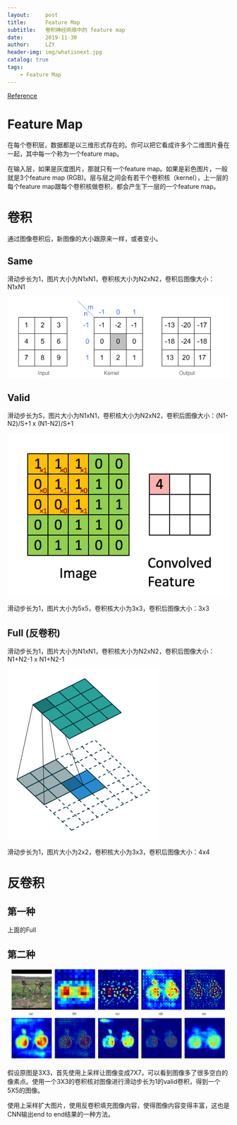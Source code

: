 ```yaml
---
layout:     post
title:      Feature Map
subtitle:   卷积神经网络中的 feature map
date:       2019-11-30
author:     LZY
header-img: img/whatisnext.jpg
catalog: true
tags:
    - Feature Map
---
```


[Reference]()

# Feature Map

在每个卷积层，数据都是以三维形式存在的。你可以把它看成许多个二维图片叠在一起，其中每一个称为一个feature map。
 
在输入层，如果是灰度图片，那就只有一个feature map。如果是彩色图片，一般就是3个feature map (RGB)。层与层之间会有若干个卷积核（kernel），上一层的每个feature map跟每个卷积核做卷积，都会产生下一层的一个feature map。

# 卷积

通过图像卷积后，新图像的大小跟原来一样，或者变小。

## Same

滑动步长为1，图片大小为N1xN1，卷积核大小为N2xN2，卷积后图像大小：N1xN1

![](/img/full_conv.png)

## Valid

滑动步长为S，图片大小为N1xN1，卷积核大小为N2xN2，卷积后图像大小：(N1-N2)/S+1 x (N1-N2)/S+1

![](/img/2019121821507.gif)

滑动步长为1，图片大小为5x5，卷积核大小为3x3，卷积后图像大小：3x3

## Full (反卷积)

滑动步长为1，图片大小为N1xN1，卷积核大小为N2xN2，卷积后图像大小：N1+N2-1 x N1+N2-1

![](/img/full_conv_deconv.gif)

滑动步长为1，图片大小为2x2，卷积核大小为3x3，卷积后图像大小：4x4

# 反卷积

## 第一种

上面的Full

## 第二种

![](/img/20191218260158.png)

假设原图是3X3，首先使用上采样让图像变成7X7，可以看到图像多了很多空白的像素点。使用一个3X3的卷积核对图像进行滑动步长为1的valid卷积，得到一个5X5的图像。

使用上采样扩大图片，使用反卷积填充图像内容，使得图像内容变得丰富，这也是CNN输出end to end结果的一种方法。

